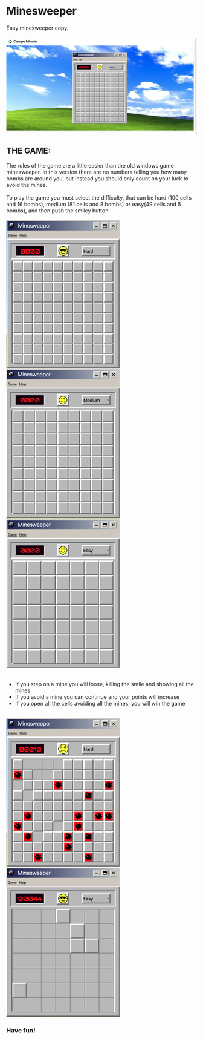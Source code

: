 # Minesweeper
Easy minesweeper copy. <br><br>
<img src="img/Screen-all.png" width="800px">

<h2><strong>THE GAME:</strong></h2>
The rules of the game are a little easier than the old windows game minesweeper. In this version there are no numbers telling you how many bombs are around you, but instead you should only count on your luck to avoid the mines.  
<br>
<br>
To play the game you must select the difficulty, that can be hard (100 cells and 16 bombs), medium (81 cells and 8 bombs) or easy(49 cells and 5 bombs), and then push the smiley button.
<br>
<br>
<img src="img/Screen-hard.png" width="300px">
<img src="img/Screen-medium.png" width="300px">
<img src="img/Screen-easy.png" width="300px">
<br>
<br>
<ul>
<li>If you step on a mine you will loose, killing the smile and showing all the mines</li>
<li>If you avoid a mine you can continue and your points will increase</li>
<li>If you open all the cells avoiding all the mines, you will win the game</li>
</ul>
<br>

<img src="img/Screen-loose.png" width="300px">
<img src="img/Screen-win.png" width="300px">
<br>
<h3><strong>Have fun!</strong></h3>